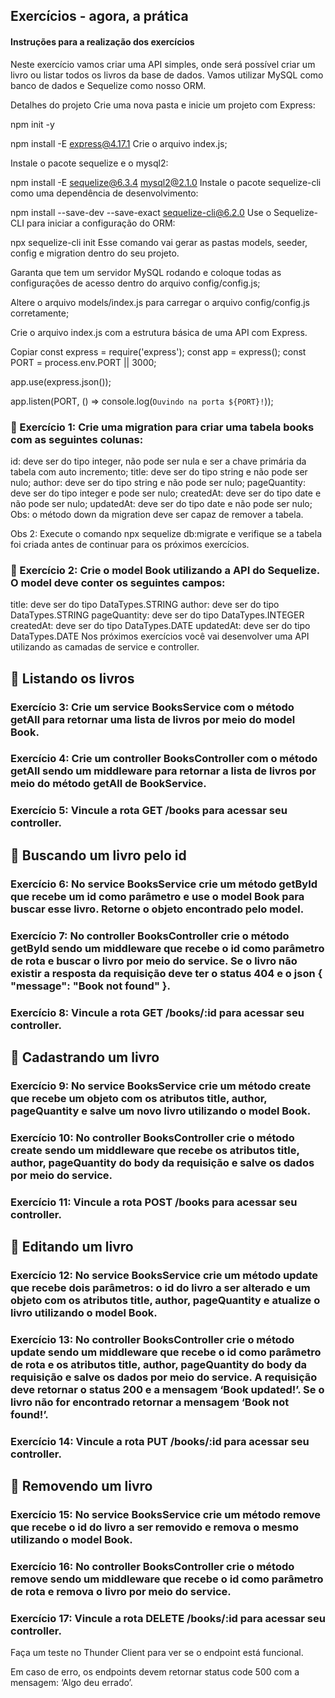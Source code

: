 ## Exercícios - agora, a prática

#### Instruções para a realização dos exercícios

Neste exercício vamos criar uma API simples, onde será possível criar um livro ou listar todos os livros da base de dados. Vamos utilizar MySQL como banco de dados e Sequelize como nosso ORM.

Detalhes do projeto
Crie uma nova pasta e inicie um projeto com Express:

npm init -y

npm install -E express@4.17.1
Crie o arquivo index.js;

Instale o pacote sequelize e o mysql2:

npm install -E sequelize@6.3.4 mysql2@2.1.0
Instale o pacote sequelize-cli como uma dependência de desenvolvimento:

npm install --save-dev --save-exact sequelize-cli@6.2.0
Use o Sequelize-CLI para iniciar a configuração do ORM:

npx sequelize-cli init
Esse comando vai gerar as pastas models, seeder, config e migration dentro do seu projeto.

Garanta que tem um servidor MySQL rodando e coloque todas as configurações de acesso dentro do arquivo config/config.js;

Altere o arquivo models/index.js para carregar o arquivo config/config.js corretamente;

Crie o arquivo index.js com a estrutura básica de uma API com Express.

Copiar
const express = require('express');
const app = express();
const PORT = process.env.PORT || 3000;

app.use(express.json());

app.listen(PORT, () => console.log(`Ouvindo na porta ${PORT}!`));

### 🚀 Exercício 1: Crie uma migration para criar uma tabela books com as seguintes colunas:

id: deve ser do tipo integer, não pode ser nula e ser a chave primária da tabela com auto incremento;
title: deve ser do tipo string e não pode ser nulo;
author: deve ser do tipo string e não pode ser nulo;
pageQuantity: deve ser do tipo integer e pode ser nulo;
createdAt: deve ser do tipo date e não pode ser nulo;
updatedAt: deve ser do tipo date e não pode ser nulo;
Obs: o método down da migration deve ser capaz de remover a tabela.

Obs 2: Execute o comando npx sequelize db:migrate e verifique se a tabela foi criada antes de continuar para os próximos exercícios.

### 🚀 Exercício 2: Crie o model Book utilizando a API do Sequelize. O model deve conter os seguintes campos:

title: deve ser do tipo DataTypes.STRING
author: deve ser do tipo DataTypes.STRING
pageQuantity: deve ser do tipo DataTypes.INTEGER
createdAt: deve ser do tipo DataTypes.DATE
updatedAt: deve ser do tipo DataTypes.DATE
Nos próximos exercícios você vai desenvolver uma API utilizando as camadas de service e controller.

## 🚀 Listando os livros

### Exercício 3: Crie um service BooksService com o método getAll para retornar uma lista de livros por meio do model Book.

### Exercício 4: Crie um controller BooksController com o método getAll sendo um middleware para retornar a lista de livros por meio do método getAll de BookService.

### Exercício 5: Vincule a rota GET /books para acessar seu controller.

## 🚀 Buscando um livro pelo id

### Exercício 6: No service BooksService crie um método getById que recebe um id como parâmetro e use o model Book para buscar esse livro. Retorne o objeto encontrado pelo model.

### Exercício 7: No controller BooksController crie o método getById sendo um middleware que recebe o id como parâmetro de rota e buscar o livro por meio do service. Se o livro não existir a resposta da requisição deve ter o status 404 e o json { "message": "Book not found" }.

### Exercício 8: Vincule a rota GET /books/:id para acessar seu controller.

## 🚀 Cadastrando um livro

### Exercício 9: No service BooksService crie um método create que recebe um objeto com os atributos title, author, pageQuantity e salve um novo livro utilizando o model Book.

### Exercício 10: No controller BooksController crie o método create sendo um middleware que recebe os atributos title, author, pageQuantity do body da requisição e salve os dados por meio do service.

### Exercício 11: Vincule a rota POST /books para acessar seu controller.

## 🚀 Editando um livro

### Exercício 12: No service BooksService crie um método update que recebe dois parâmetros: o id do livro a ser alterado e um objeto com os atributos title, author, pageQuantity e atualize o livro utilizando o model Book.

### Exercício 13: No controller BooksController crie o método update sendo um middleware que recebe o id como parâmetro de rota e os atributos title, author, pageQuantity do body da requisição e salve os dados por meio do service. A requisição deve retornar o status 200 e a mensagem ‘Book updated!’. Se o livro não for encontrado retornar a mensagem ‘Book not found!’.

### Exercício 14: Vincule a rota PUT /books/:id para acessar seu controller.

## 🚀 Removendo um livro

### Exercício 15: No service BooksService crie um método remove que recebe o id do livro a ser removido e remova o mesmo utilizando o model Book.

### Exercício 16: No controller BooksController crie o método remove sendo um middleware que recebe o id como parâmetro de rota e remova o livro por meio do service.

### Exercício 17: Vincule a rota DELETE /books/:id para acessar seu controller.

Faça um teste no Thunder Client para ver se o endpoint está funcional.

Em caso de erro, os endpoints devem retornar status code 500 com a mensagem: ‘Algo deu errado’.
